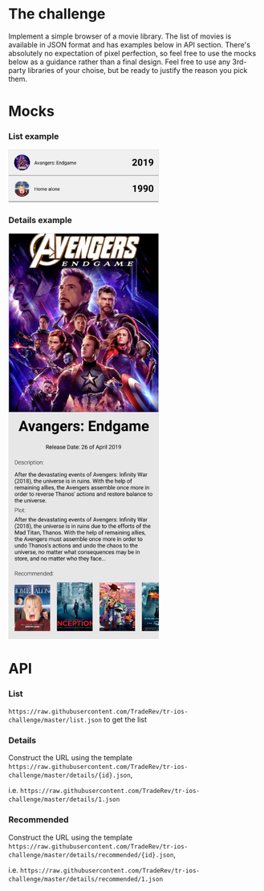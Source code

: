 # The challenge
Implement a simple browser of a movie library. The list of movies is available in JSON format and has examples below in API section.
There's absolutely no expectation of pixel perfection, so feel free to use the mocks below as a guidance rather than a final design.
Feel free to use any 3rd-party libraries of your choise, but be ready to justify the reason you pick them.


# Mocks
### List example

<img src="./List.png" width="300">

### Details example

<img src="./Details.png" width="300">

# API

### List 
`https://raw.githubusercontent.com/TradeRev/tr-ios-challenge/master/list.json` to get the list

### Details
Construct the URL using the template `https://raw.githubusercontent.com/TradeRev/tr-ios-challenge/master/details/{id}.json`, 

i.e. `https://raw.githubusercontent.com/TradeRev/tr-ios-challenge/master/details/1.json`

### Recommended

Construct the URL using the template `https://raw.githubusercontent.com/TradeRev/tr-ios-challenge/master/details/recommended/{id}.json`,

i.e. `https://raw.githubusercontent.com/TradeRev/tr-ios-challenge/master/details/recommended/1.json`
